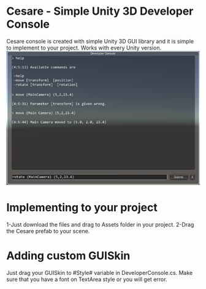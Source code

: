 # Cesare - Simple Unity 3D Developer Console
Cesare console is created with simple Unity 3D GUI library and it is simple to implement to your project. Works with every Unity version.
![](developer_console.png)


# Implementing to your project
1-Just download the files and drag to Assets folder in your project.
2-Drag the Cesare prefab to your scene.

# Adding custom GUISkin
Just drag your GUISkin to #Style# variable in DeveloperConsole.cs. Make sure that you have a font on TextArea style or you will get error.

